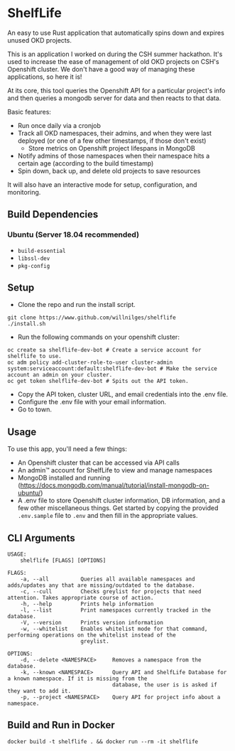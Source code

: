 # ShelfLife

An easy to use Rust application that automatically spins down and expires unused
OKD projects.

This is an application I worked on during the CSH summer hackathon. It's used
to increase the ease of management of old OKD projects on CSH's Openshift
cluster. We don't have a good way of managing these applications, so here it is!

At its core, this tool queries the Openshift API for a particular project's
info and then queries a mongodb server for data and then reacts to that data.

Basic features:

* Run once daily via a cronjob
* Track all OKD namespaces, their admins, and when they were last deployed
  (or one of a few other timestamps, if those don't exist)
  * Store metrics on Openshift project lifespans in MongoDB
* Notify admins of those namespaces when their namespace hits a certain age
  (according to the build timestamp)
* Spin down, back up, and delete old projects to save resources

It will also have an interactive mode for setup, configuration, and monitoring.

## Build Dependencies

### Ubuntu (Server 18.04 recommended)

- `build-essential`
- `libssl-dev`
- `pkg-config`

## Setup

- Clone the repo and run the install script.
```
git clone https://www.github.com/willnilges/shelflife
./install.sh
```

- Run the following commands on your openshift cluster:

```
oc create sa shelflife-dev-bot # Create a service account for shelflife to use.
oc adm policy add-cluster-role-to-user cluster-admin system:serviceaccount:default:shelflife-dev-bot # Make the service account an admin on your cluster.
oc get token shelflife-dev-bot # Spits out the API token.
```

- Copy the API token, cluster URL, and email credentials into the .env file.
- Configure the .env file with your email information.
- Go to town.

## Usage

To use this app, you'll need a few things:

* An Openshift cluster that can be accessed via API calls
* An admin™ account for ShelfLife to view and manage namespaces
* MongoDB installed and running (https://docs.mongodb.com/manual/tutorial/install-mongodb-on-ubuntu/)
* A .env file to store Openshift cluster information, DB information, and a few
  other miscellaneous things. Get started by copying the provided `.env.sample`
  file to `.env` and then fill in the appropriate values.

## CLI Arguments
```
USAGE:
    shelflife [FLAGS] [OPTIONS]

FLAGS:
    -a, --all          Queries all available namespaces and adds/updates any that are missing/outdated to the database.
    -c, --cull         Checks greylist for projects that need attention. Takes appropriate course of action.
    -h, --help         Prints help information
    -l, --list         Print namespaces currently tracked in the database.
    -V, --version      Prints version information
    -w, --whitelist    Enables whitelist mode for that command, performing operations on the whitelist instead of the
                       greylist.

OPTIONS:
    -d, --delete <NAMESPACE>     Removes a namespace from the database.
    -k, --known <NAMESPACE>      Query API and ShelfLife Database for a known namespace. If it is missing from the
                                 database, the user is is asked if they want to add it.
    -p, --project <NAMESPACE>    Query API for project info about a namespace.
```

## Build and Run in Docker
```
docker build -t shelflife . && docker run --rm -it shelflife
```
